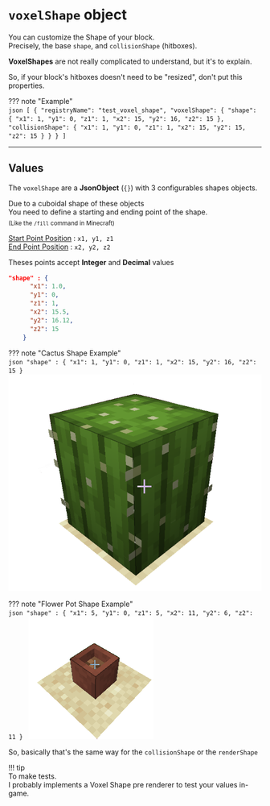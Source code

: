 # `voxelShape` object

You can customize the Shape of your block.  
Precisely, the base `shape`, and `collisionShape` (hitboxes).  
    
**VoxelShapes** are not really complicated to understand, but it's to explain.

So, if your block's hitboxes doesn't need to be "resized", don't put this properties.

??? note "Example"  
    ```json
    [
      {
        "registryName": "test_voxel_shape",
        "voxelShape": {
          "shape": {
            "x1": 1,
            "y1": 0,
            "z1": 1,
            "x2": 15,
            "y2": 16,
            "z2": 15
          },
          "collisionShape": {
            "x1": 1,
            "y1": 0,
            "z1": 1,
            "x2": 15,
            "y2": 15,
            "z2": 15
          }
        }
      }
    ]
    ```
    
___

## Values

The `voxelShape` are a **JsonObject** (`{}`) with 3 configurables shapes objects.

Due to a cuboidal shape of these objects  
You need to define a starting and ending point of the shape.  
<sub>(Like the `/fill` command in Minecraft)</sub>

<u>Start Point Position</u> : `x1, y1, z1`  
<u>End Point Position</u> : `x2, y2, z2`  

Theses points accept **Integer** and **Decimal** values

```json
"shape" : {
      "x1": 1.0,
      "y1": 0,
      "z1": 1,
      "x2": 15.5,
      "y2": 16.12,
      "z2": 15
    }
```

??? note "Cactus Shape Example"  
    ```json
    "shape" : {
      "x1": 1,
      "y1": 0,
      "z1": 1,
      "x2": 15,
      "y2": 16,
      "z2": 15
    }
    ```
    ![Cactus Voxel](../../../images/cactus-voxel.png)
    
??? note "Flower Pot Shape Example"  
    ```json
    "shape" : {
      "x1": 5,
      "y1": 0,
      "z1": 5,
      "x2": 11,
      "y2": 6,
      "z2": 11
    }
    ```
    ![Flower Pot Voxel](../../../images/flower-pot-voxel.png)
    
So, basically that's the same way for the `collisionShape` or the `renderShape`

!!! tip  
    To make tests.  
    I probably implements a Voxel Shape pre renderer to test your values in-game.
    
